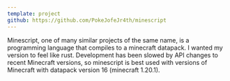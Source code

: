 ```yaml
---
template: project
github: https://github.com/PokeJofeJr4th/minescript
---
```


Minescript, one of many similar projects of the same name, is a programming language that compiles to a minecraft datapack. I wanted my version to feel like rust. Development has been slowed by API changes to recent Minecraft versions, so minescript is best used with versions of Minecraft with datapack version 16 (minecraft 1.20.1).
